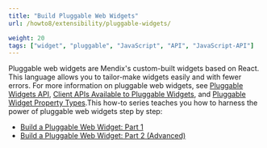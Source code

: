 ```yaml
---
title: "Build Pluggable Web Widgets"
url: /howto8/extensibility/pluggable-widgets/

weight: 20
tags: ["widget", "pluggable", "JavaScript", "API", "JavaScript-API"]
---
```


Pluggable web widgets are Mendix's custom-built widgets based on React. This language allows you to tailor-make widgets easily and with fewer errors. For more information on pluggable web widgets, see [Pluggable Widgets API](/apidocs-mxsdk/apidocs/pluggable-widgets/), [Client APIs Available to Pluggable Widgets](/apidocs-mxsdk/apidocs/client-apis-for-pluggable-widgets-8/), and [Pluggable Widget Property Types](/apidocs-mxsdk/apidocs/property-types-pluggable-widgets-8/).This how-to series teaches you how to harness the power of pluggable web widgets step by step: 

* [Build a Pluggable Web Widget: Part 1](/howto8/extensibility/create-a-pluggable-widget-one/)
* [Build a Pluggable Web Widget: Part 2 (Advanced)](/howto8/extensibility/create-a-pluggable-widget-two/)
